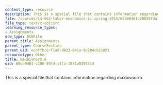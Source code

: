 ```yaml
---
content_type: resource
description: This is a special file that contains information regarding maxbivnorm.
file: /courses/14-662-labor-economics-ii-spring-2015/65de0461c20659fda1fa1581a5394314_maxbivnorm.m
file_type: text/x-objcsrc
learning_resource_types:
- Assignments
ocw_type: OCWFile
parent_title: Assignments
parent_type: CourseSection
parent_uid: ecdffbc6-f1a8-d023-041a-9d284cb2a021
resourcetype: Other
title: maxbivnorm.m
uid: 65de0461-c206-59fd-a1fa-1581a5394314
---
```

This is a special file that contains information regarding maxbivnorm.

